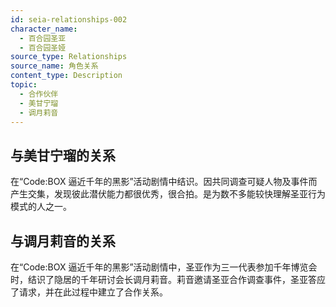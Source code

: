 ```yaml
---
id: seia-relationships-002
character_name:
  - 百合园圣亚
  - 百合园圣娅
source_type: Relationships
source_name: 角色关系
content_type: Description
topic:
  - 合作伙伴
  - 美甘宁瑠
  - 调月莉音
---
```

## 与美甘宁瑠的关系
在“Code:BOX 逼近千年的黑影”活动剧情中结识。因共同调查可疑人物及事件而产生交集，发现彼此潜伏能力都很优秀，很合拍。是为数不多能较快理解圣亚行为模式的人之一。

## 与调月莉音的关系
在“Code:BOX 逼近千年的黑影”活动剧情中，圣亚作为三一代表参加千年博览会时，结识了隐居的千年研讨会长调月莉音。莉音邀请圣亚合作调查事件，圣亚答应了请求，并在此过程中建立了合作关系。